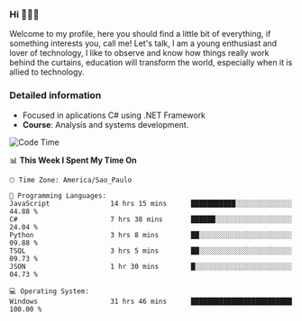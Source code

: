 


### Hi 🙋🏽‍♂️

Welcome to my profile, here you should find a little bit of everything, if something interests you, call me! Let's talk,
I am a young enthusiast and lover of technology, I like to observe and know how things really work behind the curtains, 
education will transform the world, especially when it is allied to technology.

### Detailed information
* Focused in aplications C# using .NET Framework
* **Course**: Analysis and systems development.

<!--START_SECTION:waka-->
![Code Time](http://img.shields.io/badge/Code%20Time-426%20hrs%205%20mins-blue)

📊 **This Week I Spent My Time On** 

```text
🕑︎ Time Zone: America/Sao_Paulo

💬 Programming Languages: 
JavaScript               14 hrs 15 mins      ███████████░░░░░░░░░░░░░░   44.88 % 
C#                       7 hrs 38 mins       ██████░░░░░░░░░░░░░░░░░░░   24.04 % 
Python                   3 hrs 8 mins        ██░░░░░░░░░░░░░░░░░░░░░░░   09.88 % 
TSQL                     3 hrs 5 mins        ██░░░░░░░░░░░░░░░░░░░░░░░   09.73 % 
JSON                     1 hr 30 mins        █░░░░░░░░░░░░░░░░░░░░░░░░   04.73 % 

💻 Operating System: 
Windows                  31 hrs 46 mins      █████████████████████████   100.00 % 
```


<!--END_SECTION:waka-->


